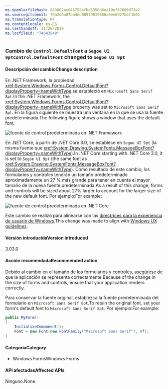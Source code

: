 ```yaml
---
ms.openlocfilehash: 843007ac6467584fbe6350b6ea19ef67609d73e2
ms.sourcegitcommit: 79a2d6a07ba4ed08979819666a0ee6927bbf1b01
ms.translationtype: HT
ms.contentlocale: es-ES
ms.lasthandoff: 11/28/2019
ms.locfileid: "74643848"
---
```

### <a name="controldefaultfont-changed-to-segoe-ui-9pt"></a><span data-ttu-id="66578-101">Cambio de `Control.DefaultFont` a `Segoe UI 9pt`</span><span class="sxs-lookup"><span data-stu-id="66578-101">`Control.DefaultFont` changed to `Segoe UI 9pt`</span></span>

#### <a name="change-description"></a><span data-ttu-id="66578-102">Descripción del cambio</span><span class="sxs-lookup"><span data-stu-id="66578-102">Change description</span></span>

<span data-ttu-id="66578-103">En .NET Framework, la propiedad <xref:System.Windows.Forms.Control.DefaultFont?displayProperty=nameWithType> se estableció en `Microsoft Sans Serif 8pt`.</span><span class="sxs-lookup"><span data-stu-id="66578-103">In the .NET Framework, the <xref:System.Windows.Forms.Control.DefaultFont?displayProperty=nameWithType> property was set to `Microsoft Sans Serif 8pt`.</span></span> <span data-ttu-id="66578-104">En la figura siguiente se muestra una ventana en la que se usa la fuente predeterminada.</span><span class="sxs-lookup"><span data-stu-id="66578-104">The following figure shows a window that uses the default font.</span></span>

![fuente de control predeterminada en .NET Framework](~/docs/images/core-changes/windowsforms/control-defaultfont-changed/defaultfont-framework.png)

<span data-ttu-id="66578-106">En .NET Core, a partir de .NET Core 3.0, se establece en `Segoe UI 9pt` (la misma fuente que <xref:System.Drawing.SystemFonts.MessageBoxFont?displayProperty=nameWithType>).</span><span class="sxs-lookup"><span data-stu-id="66578-106">In .NET Core starting with .NET Core 3.0, it is set to `Segoe UI 9pt` (the same font as <xref:System.Drawing.SystemFonts.MessageBoxFont?displayProperty=nameWithType>).</span></span> <span data-ttu-id="66578-107">Como resultado de este cambio, los formularios y controles tendrán un tamaño predeterminado aproximadamente un 27 % más grande para tener en cuenta el mayor tamaño de la nueva fuente predeterminada.</span><span class="sxs-lookup"><span data-stu-id="66578-107">As a result of this change, forms and controls will be sized about 27% larger to account for the larger size of the new default font.</span></span> <span data-ttu-id="66578-108">Por ejemplo:</span><span class="sxs-lookup"><span data-stu-id="66578-108">For example:</span></span>

![fuente de control predeterminada en .NET Core](~/docs/images/core-changes/windowsforms/control-defaultfont-changed/defaultfont-core.png)

<span data-ttu-id="66578-110">Este cambio se realizó para alinearse con las [directrices para la experiencia de usuario de Windows](https://docs.microsoft.com/windows/win32/uxguide/vis-fonts#fonts-and-colors).</span><span class="sxs-lookup"><span data-stu-id="66578-110">This change was made to align with [Windows UX guidelines](https://docs.microsoft.com/windows/win32/uxguide/vis-fonts#fonts-and-colors).</span></span>

#### <a name="version-introduced"></a><span data-ttu-id="66578-111">Versión introducida</span><span class="sxs-lookup"><span data-stu-id="66578-111">Version introduced</span></span>

<span data-ttu-id="66578-112">3.0</span><span class="sxs-lookup"><span data-stu-id="66578-112">3.0</span></span>

#### <a name="recommended-action"></a><span data-ttu-id="66578-113">Acción recomendada</span><span class="sxs-lookup"><span data-stu-id="66578-113">Recommended action</span></span>

<span data-ttu-id="66578-114">Debido al cambio en el tamaño de los formularios y controles, asegúrese de que la aplicación se representa correctamente.</span><span class="sxs-lookup"><span data-stu-id="66578-114">Because of the change in the size of forms and controls, ensure that your application renders correctly.</span></span>

<span data-ttu-id="66578-115">Para conservar la fuente original, establezca la fuente predeterminada del formulario en `Microsoft Sans Serif 8pt`.</span><span class="sxs-lookup"><span data-stu-id="66578-115">To retain the original font, set your form's default font to `Microsoft Sans Serif 8pt`.</span></span> <span data-ttu-id="66578-116">Por ejemplo:</span><span class="sxs-lookup"><span data-stu-id="66578-116">For example:</span></span>

```csharp
public MyForm()
{
    InitializeComponent();
    Font = new Font(new FontFamily("Microsoft Sans Serif"), 8f);
}
```

#### <a name="category"></a><span data-ttu-id="66578-117">Categoría</span><span class="sxs-lookup"><span data-stu-id="66578-117">Category</span></span>

- <span data-ttu-id="66578-118">Windows Forms</span><span class="sxs-lookup"><span data-stu-id="66578-118">Windows Forms</span></span>

#### <a name="affected-apis"></a><span data-ttu-id="66578-119">API afectadas</span><span class="sxs-lookup"><span data-stu-id="66578-119">Affected APIs</span></span>

<span data-ttu-id="66578-120">Ninguno.</span><span class="sxs-lookup"><span data-stu-id="66578-120">None.</span></span>

<!--

### Affected APIs

- Not detectable via API analysis

-->
